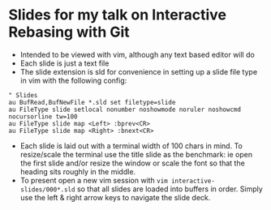 Slides for my talk on Interactive Rebasing with Git
===================================================

 - Intended to be viewed with vim, although any text based editor will do
 - Each slide is just a text file
 - The slide extension is sld for convenience in setting up a slide file type in
   vim with the following config:

```
" Slides
au BufRead,BufNewFile *.sld	set filetype=slide
au FileType slide setlocal nonumber noshowmode noruler noshowcmd nocursorline tw=100
au FileType slide map <Left> :bprev<CR>
au FileType slide map <Right> :bnext<CR>
```

 - Each slide is laid out with a terminal width of 100 chars in mind. To
   resize/scale the terminal use the title slide as the benchmark: ie open the
   first slide and/or resize the window or scale the font so that the heading
   sits roughly in the middle.
 - To present open a new vim session with `vim interactive-slides/000*.sld` so
   that all slides are loaded into buffers in order. Simply use the left & right
   arrow keys to navigate the slide deck.
